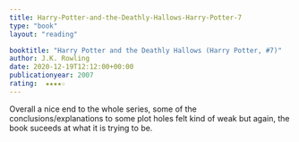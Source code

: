 ```yaml
---
title: Harry-Potter-and-the-Deathly-Hallows-Harry-Potter-7
type: "book"
layout: "reading"

booktitle: "Harry Potter and the Deathly Hallows (Harry Potter, #7)"
author: J.K. Rowling
date: 2020-12-19T12:12:00+00:00
publicationyear: 2007
rating:  ★★★★☆
---
```


Overall a nice end to the whole series, some of the conclusions/explanations to some plot holes felt kind of weak but again, the book suceeds at what it is trying to be.
